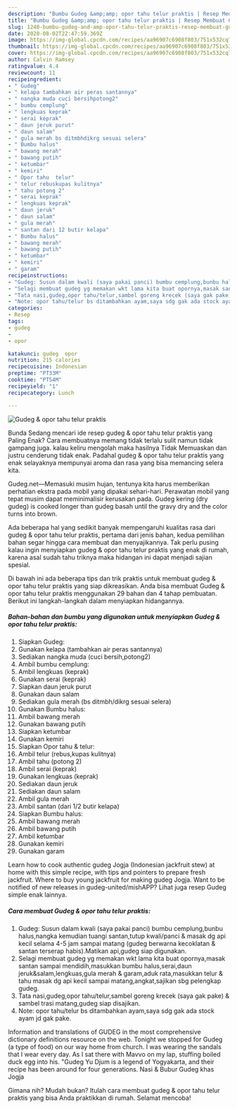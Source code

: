 ```yaml
---
description: "Bumbu Gudeg &amp;amp; opor tahu telur praktis | Resep Membuat Gudeg &amp;amp; opor tahu telur praktis Yang Enak Dan Lezat"
title: "Bumbu Gudeg &amp;amp; opor tahu telur praktis | Resep Membuat Gudeg &amp;amp; opor tahu telur praktis Yang Enak Dan Lezat"
slug: 1240-bumbu-gudeg-and-amp-opor-tahu-telur-praktis-resep-membuat-gudeg-and-amp-opor-tahu-telur-praktis-yang-enak-dan-lezat
date: 2020-08-02T22:47:59.369Z
image: https://img-global.cpcdn.com/recipes/aa96907c6908f803/751x532cq70/gudeg-opor-tahu-telur-praktis-foto-resep-utama.jpg
thumbnail: https://img-global.cpcdn.com/recipes/aa96907c6908f803/751x532cq70/gudeg-opor-tahu-telur-praktis-foto-resep-utama.jpg
cover: https://img-global.cpcdn.com/recipes/aa96907c6908f803/751x532cq70/gudeg-opor-tahu-telur-praktis-foto-resep-utama.jpg
author: Calvin Ramsey
ratingvalue: 4.4
reviewcount: 11
recipeingredient:
- " Gudeg"
- " kelapa tambahkan air peras santannya"
- " nangka muda cuci bersihpotong2"
- " bumbu cemplung"
- " lengkuas keprak"
- " serai keprak"
- " daun jeruk purut"
- " daun salam"
- " gula merah bs ditmbhdikrg sesuai selera"
- " Bumbu halus"
- " bawang merah"
- " bawang putih"
- " ketumbar"
- " kemiri"
- " Opor tahu  telur"
- " telur rebuskupas kulitnya"
- " tahu potong 2"
- " serai keprak"
- " lengkuas keprak"
- " daun jeruk"
- " daun salam"
- " gula merah"
- " santan dari 12 butir kelapa"
- " Bumbu halus"
- " bawang merah"
- " bawang putih"
- " ketumbar"
- " kemiri"
- " garam"
recipeinstructions:
- "Gudeg: Susun dalam kwali (saya pakai panci) bumbu cemplung,bunbu halus,nangka kemudian tuangi santan,tutup kwali/panci &amp; masak dg api kecil selama 4-5 jam sampai matang (gudeg berwarna kecoklatan &amp; santan terserap habis).Matikan api,gudeg siap digunakan."
- "Selagi membuat gudeg yg memakan wkt lama kita buat opornya,masak santan sampai mendidih,masukkan bumbu halus,serai,daun jeruk&amp;salam,lengkuas,gula merah &amp; garam,aduk rata,masukkan telur &amp; tahu masak dg api kecil sampai matang,angkat,sajikan sbg pelengkap gudeg."
- "Tata nasi,gudeg,opor tahu/telur,sambel goreng krecek (saya gak pake) &amp; sambel trasi matang,gudeg siap disajikan."
- "Note: opor tahu/telur bs ditambahkan ayam,saya sdg gak ada stock ayam jd gak pake."
categories:
- Resep
tags:
- gudeg
- 
- opor

katakunci: gudeg  opor 
nutrition: 215 calories
recipecuisine: Indonesian
preptime: "PT33M"
cooktime: "PT54M"
recipeyield: "1"
recipecategory: Lunch

---
```



![Gudeg &amp; opor tahu telur praktis](https://img-global.cpcdn.com/recipes/aa96907c6908f803/751x532cq70/gudeg-opor-tahu-telur-praktis-foto-resep-utama.jpg)

Bunda Sedang mencari ide resep gudeg &amp; opor tahu telur praktis yang Paling Enak? Cara membuatnya memang tidak terlalu sulit namun tidak gampang juga. kalau keliru mengolah maka hasilnya Tidak Memuaskan dan justru cenderung tidak enak. Padahal gudeg &amp; opor tahu telur praktis yang enak selayaknya mempunyai aroma dan rasa yang bisa memancing selera kita.

Gudeg.net—Memasuki musim hujan, tentunya kita harus memberikan perhatian ekstra pada mobil yang dipakai sehari-hari. Perawatan mobil yang tepat musim dapat meminimalisir kerusakan pada. Gudeg kering (dry gudeg) is cooked longer than gudeg basah until the gravy dry and the color turns into brown.

Ada beberapa hal yang sedikit banyak mempengaruhi kualitas rasa dari gudeg &amp; opor tahu telur praktis, pertama dari jenis bahan, kedua pemilihan bahan segar hingga cara membuat dan menyajikannya. Tak perlu pusing kalau ingin menyiapkan gudeg &amp; opor tahu telur praktis yang enak di rumah, karena asal sudah tahu triknya maka hidangan ini dapat menjadi sajian spesial.


Di bawah ini ada beberapa tips dan trik praktis untuk membuat gudeg &amp; opor tahu telur praktis yang siap dikreasikan. Anda bisa membuat Gudeg &amp; opor tahu telur praktis menggunakan 29 bahan dan 4 tahap pembuatan. Berikut ini langkah-langkah dalam menyiapkan hidangannya.

<!--inarticleads1-->

##### Bahan-bahan dan bumbu yang digunakan untuk menyiapkan Gudeg &amp; opor tahu telur praktis:

1. Siapkan  Gudeg:
1. Gunakan  kelapa (tambahkan air peras santannya)
1. Sediakan  nangka muda (cuci bersih,potong2)
1. Ambil  bumbu cemplung:
1. Ambil  lengkuas (keprak)
1. Gunakan  serai (keprak)
1. Siapkan  daun jeruk purut
1. Gunakan  daun salam
1. Sediakan  gula merah (bs ditmbh/dikrg sesuai selera)
1. Gunakan  Bumbu halus:
1. Ambil  bawang merah
1. Gunakan  bawang putih
1. Siapkan  ketumbar
1. Gunakan  kemiri
1. Siapkan  Opor tahu &amp; telur:
1. Ambil  telur (rebus,kupas kulitnya)
1. Ambil  tahu (potong 2)
1. Ambil  serai (keprak)
1. Gunakan  lengkuas (keprak)
1. Sediakan  daun jeruk
1. Sediakan  daun salam
1. Ambil  gula merah
1. Ambil  santan (dari 1/2 butir kelapa)
1. Siapkan  Bumbu halus:
1. Ambil  bawang merah
1. Ambil  bawang putih
1. Ambil  ketumbar
1. Gunakan  kemiri
1. Gunakan  garam


Learn how to cook authentic gudeg Jogja (Indonesian jackfruit stew) at home with this simple recipe, with tips and pointers to prepare fresh jackfruit. Where to buy young jackfruit for making gudeg Jogja. Want to be notified of new releases in gudeg-united/mishAPP? Lihat juga resep Gudeg simple enak lainnya. 

<!--inarticleads2-->

##### Cara membuat Gudeg &amp; opor tahu telur praktis:

1. Gudeg: Susun dalam kwali (saya pakai panci) bumbu cemplung,bunbu halus,nangka kemudian tuangi santan,tutup kwali/panci &amp; masak dg api kecil selama 4-5 jam sampai matang (gudeg berwarna kecoklatan &amp; santan terserap habis).Matikan api,gudeg siap digunakan.
1. Selagi membuat gudeg yg memakan wkt lama kita buat opornya,masak santan sampai mendidih,masukkan bumbu halus,serai,daun jeruk&amp;salam,lengkuas,gula merah &amp; garam,aduk rata,masukkan telur &amp; tahu masak dg api kecil sampai matang,angkat,sajikan sbg pelengkap gudeg.
1. Tata nasi,gudeg,opor tahu/telur,sambel goreng krecek (saya gak pake) &amp; sambel trasi matang,gudeg siap disajikan.
1. Note: opor tahu/telur bs ditambahkan ayam,saya sdg gak ada stock ayam jd gak pake.


Information and translations of GUDEG in the most comprehensive dictionary definitions resource on the web. Tonight we stopped for Gudeg (a type of food) on our way home from church. I was wearing the sandals that I wear every day. As I sat there with Mavvo on my lap, stuffing boiled duck egg into his. &#34;Gudeg Yu Djum is a legend of Yogyakarta, and their recipe has been around for four generations. Nasi &amp; Bubur Gudeg khas Jogja 

Gimana nih? Mudah bukan? Itulah cara membuat gudeg &amp; opor tahu telur praktis yang bisa Anda praktikkan di rumah. Selamat mencoba!
